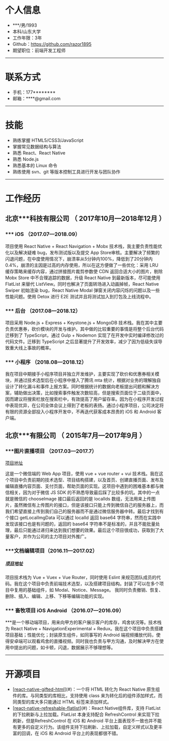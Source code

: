 # 个人信息

- ***/男/1993 
- 本科/山东大学
- 工作年限：3年
- Github：https://github.com/razor1895
- 期望职位：前端开发工程师

------

# 联系方式

- 手机：177********
- 邮箱：****@gmail.com
---

# 技能

- 熟练掌握 HTML5/CSS3/JavaScript
- 掌握常见数据结构与算法
- 熟悉 React、React Native
- 熟悉 Node.js
- 熟悉基本的 Linux 命令
- 熟练使用 svn、git 等版本控制工具进行开发与团队协作

------

# 工作经历

## 北京***科技有限公司 （ 2017年10月—2018年12月 ）

### *** iOS （2017.07—2018.09）

项目使用 React Native + React Navigation + Mobx 技术栈，我主要负责性能优化以及解决疑难 bug，发布测试版以及提交 App Store审核。主要解决了频繁的闪退问题，在中度使用情况下，崩溃率从5分钟内100%，降低到了20分钟内0.4%，崩溃的主因是过高的内存使用，所以在这方便做了一些优化：采用 LRU 缓存策略来缓存内容，通过拼接图片裁剪参数使 CDN 返回合适大小的图片，剔除 Mobx Store 中不合理追踪的数据，升级 React Native 到最新版本，尽可能使用 FlatList 来替代 ListView。同时也解决了页面转场进入动画掉帧，React Native Swiper 初始渲染 bug，React Native Modal 弹窗关闭内容闪烁的问题以及一些性能问题。使用 Detox 进行 E2E 测试并且将测试加入到打包及上线流程中。

### *** 后台 （2017.08—2018.12）

项目采用 Node.js + Express + Keystone.js + MongoDB 技术栈。我在其中主要负责优惠券，砍价模块的开发与维护。其中做的比较重要的事情是将整个后台代码迁移到了 TypeScript，通过 Gulp + Nodemon 实现了在开发中实时编译修改过的代码文件。迁移到 TypeScript 之后显著提升了开发效率，减少了因为低级失误导致重大线上事故的概率。

### *** 小程序 （2018.08—2018.12）

我在项目中期接手小程序项目并独立开发维护，主要实现了砍价和优惠券相关模块，并通过技术选型后在小程序中接入了腾讯 mta 统计，根据对业务的理解独自设计了转化漏斗和事件上报方案。同时根据统计的数据向老板提出问题和解决方案，辅助做出决策，比如搜索事件触发次数较高，但是搜索页面位于二级页面中，因而建议将搜索栏放在搜索栏中，有效提高了用户留存率。因为在小程序开发过程中表现优异，在公司全体会议上得到了老板的表扬。通过小程序项目，公司决定将有限的资源全部投入小程序开发中，不再迭代获客成本昂贵的 iOS 和 Android 客户端。

## 北京***有限公司 （ 2015年7月—2017年9月 ）

### ***图片直播项目 （2017.03—2017.7）

[项目地址](http://live.tuwenzhibo.com/v1/live/)

这是一个微信端的 Web App 项目，使用 vue + vue router + vui 技术栈。我在这个项目中负责前期的技术选型、项目结构搭建，以及首页、创建直播页面、发布及编辑直播内容页面、支付页面，帮助页面的实现。这项目中遇到的困难基本都与微信相关，因为对于微信 JS SDK 的不熟悉导致最后踩了比较多的坑。其中的一点就是微信的 chooseImage 接口最后返回的是 localIds 数组，无法用来上传图片，虽然微信有上传图片的接口，但是该接口只能上传到微信自己的服务器上，而我们希望直接上传到我们自己的服务器而不是通过微信服务器中转。最后才找到有个接口 getLocalImgData 可以通过 localId  返回 base64 字符串，然而在实践中发现该接口也是有问题的，返回的 base64 字符串不是标准的，并且不能批量处理，最后只能通过递归来达到我们想要的效果。最后这个项目很成功，获取到了大量客户，并作为公司的主力项目对外推广。

### ***文档编辑项目（2016.11—2017.02）

##### [项目地址](https://tmx.yeekit.com/align/#/)

项目技术栈为 Vue + Vuex + Vue Router，同时使用 Eslint 来规范团队成员的代码。我在这个项目中负责前端技术选型，以及搭建项目结构。封装了可以在多个项目中复用的基础组件，如  Modal、Notice、Message。 我同时负责撤销、恢复、删除、插入、编辑、上移、下移等编辑功能的实现。

### *** 畜牧项目 iOS Android （2016.07—2016.09）
***是一个移动端项目，用来向甲方的客户展示客户的库存，鸡舍状况等。技术栈为 React Native + NavigationExperimental + Redux。我在这个项目中负责搭建项目基础；性能优化；封装原生组件，如同事写的 Android 端视频播放代码，使得安卓端可以观看鸡舍的直播视频。同时我也负责与甲方沟通，及时解决甲方在使用中提出的问题，如卡顿，闪退，数据展示不够理想等。

---

# 开源项目
 - [[react-native-gifted-html](https://github.com/razor1895/react-native-gifted-html)](#)：一个将 HTML 转化为 React Native 原生组件的库。与同类型的库相比，支持使用 class 来为转化后的组件添加样式，而同类型的库大多只能通过 HTML 标签来添加样式。
 - [[react-native-refreshable-flatlist](https://github.com/razor1895/react-native-refreshable-flatlist)](#)：React Native组件库，支持 FlatList 的下拉刷新与上拉加载。FlatList 本身支持配合 RefreshControl 来实现下拉刷新，但是RefreshControl 在 iOS 和 Android 平台上面表现不一致也并不能有更多的自定义行为。该组件支持下拉刷新、上拉加载，自定义样式以及更丰富的回调，在 iOS 和 Android 平台上的表现都很不错。
